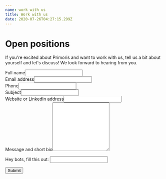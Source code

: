 ```yaml
---
name: work with us
title: Work with us
date: 2020-07-26T04:27:15.299Z
---
```

# Open positions

If you're excited about Primoris and want to work with us, tell us a bit about yourself and let's discuss! We look forward to hearing from you.

<form class="contact-form" name="Contact us" method="POST" netlify-honeypot="legit" data-netlify="true">
  <input type="hidden" name="form-name" value="Contact us" />
  <div class="field text name required">
    <label>Full name<input name="name" required="" type="text" value="" /></label>
  </div>
  <div class="field email required">
    <label>Email address<input name="email" required="" type="email" value="" /></label>
  </div>
  <div class="field tel">
    <label>Phone<input name="phone" type="tel" value="" /></label>
  </div>
  <div class="field text subject">
    <label>Subject<input name="subject" type="text" value="" /></label>
  </div>
   <div class="field text">
    <label>Website or LinkedIn address<input name="website" type="text" value="" /></label>
  </div>
  <div class="field textarea message required">
    <label>Message and short bio<textarea name="message" required="" rows="10"></textarea></label>
  </div>
  <p class="display-none">
    <label>Hey bots, fill this out: <input name="legit" /></label>
  </p>
  <input class="submit" type="submit" value="Submit">
</form>